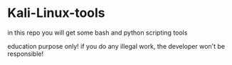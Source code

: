 # Kali-Linux-tools
in this repo you will get some bash and python scripting tools

 education purpose only!
 if you do any illegal work, the developer  won't be responsible!
 
